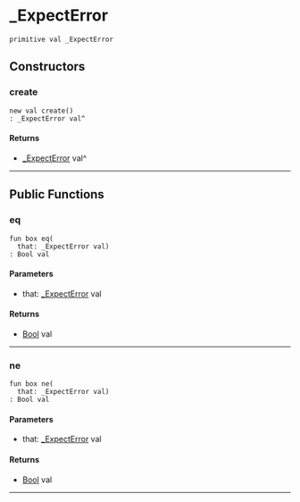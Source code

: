 # _ExpectError

```pony
primitive val _ExpectError
```

## Constructors

### create

```pony
new val create()
: _ExpectError val^
```

#### Returns

* [_ExpectError](net-http-_ExpectError) val^

---

## Public Functions

### eq

```pony
fun box eq(
  that: _ExpectError val)
: Bool val
```
#### Parameters

*   that: [_ExpectError](net-http-_ExpectError) val

#### Returns

* [Bool](builtin-Bool) val

---

### ne

```pony
fun box ne(
  that: _ExpectError val)
: Bool val
```
#### Parameters

*   that: [_ExpectError](net-http-_ExpectError) val

#### Returns

* [Bool](builtin-Bool) val

---

